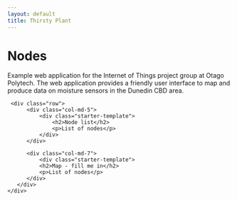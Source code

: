 ```yaml
---
layout: default
title: Thirsty Plant
---
```


<div class="container">
    <div class="starter-template">
        <h1>Nodes</h1>
        <p class="lead">Example web application for the Internet of Things project group at Otago Polytech. The web application provides a              friendly user interface to map and produce data on moisture sensors in the Dunedin CBD area.</p>
     </div>
      
     <div class="row">
          <div class="col-md-5">
              <div class="starter-template">
                  <h2>Node list</h2>
                  <p>List of nodes</p>
              </div>
          </div>
            
          <div class="col-md-7">
              <div class="starter-template">
              <h2>Map - fill me in</h2>
              <p>List of nodes</p>
          </div>
       </div>
    </div>


</div><!-- /.container -->



